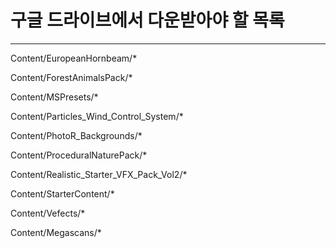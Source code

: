 # 구글 드라이브에서 다운받아야 할 목록
---
Content/EuropeanHornbeam/*

Content/ForestAnimalsPack/*

Content/MSPresets/*

Content/Particles_Wind_Control_System/*

Content/PhotoR_Backgrounds/*

Content/ProceduralNaturePack/*

Content/Realistic_Starter_VFX_Pack_Vol2/*

Content/StarterContent/*

Content/Vefects/*

Content/Megascans/*
